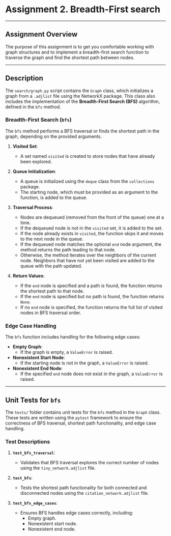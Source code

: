 # Assignment 2. Breadth-First search

---

## Assignment Overview
The purpose of this assignment is to get you comfortable working with graph structures and to implement a breadth-first search function to traverse the graph and find the shortest path between nodes.

---

## Description

The `search/graph.py` script contains the `Graph` class, which initializes a graph from a `.adjlist` file using the NetworkX package. This class also includes the implementation of the **Breadth-First Search (BFS)** algorithm, defined in the `bfs` method.

### Breadth-First Search (`bfs`)

The `bfs` method performs a BFS traversal or finds the shortest path in the graph, depending on the provided arguments.

1. **Visited Set**: 
   - A set named `visited` is created to store nodes that have already been explored.

2. **Queue Initialization**: 
   - A queue is initialized using the `deque` class from the `collections` package.
   - The starting node, which must be provided as an argument to the function, is added to the queue.

3. **Traversal Process**:
   - Nodes are dequeued (removed from the front of the queue) one at a time.
   - If the dequeued node is not in the `visited` set, it is added to the set.
   - If the node already exists in `visited`, the function skips it and moves to the next node in the queue.
   - If the dequeued node matches the optional `end` node argument, the method returns the path leading to that node.
   - Otherwise, the method iterates over the neighbors of the current node. Neighbors that have not yet been visited are added to the queue with the path updated.

4. **Return Values**:
   - If the `end` node is specified and a path is found, the function returns the shortest path to that node.
   - If the `end` node is specified but no path is found, the function returns `None`.
   - If no `end` node is specified, the function returns the full list of visited nodes in BFS traversal order.

### Edge Case Handling

The `bfs` function includes handling for the following edge cases:
- **Empty Graph**: 
  - If the graph is empty, a `ValueError` is raised.
- **Nonexistent Start Node**: 
  - If the starting node is not in the graph, a `ValueError` is raised.
- **Nonexistent End Node**: 
  - If the specified `end` node does not exist in the graph, a `ValueError` is raised.

---

## Unit Tests for `bfs`

The `tests/` folder contains unit tests for the `bfs` method in the `Graph` class. These tests are written using the `pytest` framework to ensure the correctness of BFS traversal, shortest path functionality, and edge case handling.

### Test Descriptions

1. **`test_bfs_traversal`**:
   - Validates that BFS traversal explores the correct number of nodes using the `tiny_network.adjlist` file.

2. **`test_bfs`**:
   - Tests the shortest path functionality for both connected and disconnected nodes using the `citation_network.adjlist` file.

3. **`test_bfs_edge_cases`**:
   - Ensures BFS handles edge cases correctly, including:
     - Empty graph.
     - Nonexistent start node.
     - Nonexistent end node.


